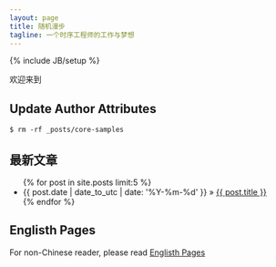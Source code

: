 ```yaml
---
layout: page
title: 随机漫步
tagline: 一个时序工程师的工作与梦想
---
```

{% include JB/setup %}

欢迎来到

## Update Author Attributes

    $ rm -rf _posts/core-samples

## 最新文章

<ul class="posts">
  {% for post in site.posts limit:5 %}
    <li><span>{{ post.date | date_to_utc | date: '%Y-%m-%d' }}</span> &raquo; <a href="{{ BASE_PATH }}{{ post.url }}">{{ post.title }}</a></li>
  {% endfor %}
</ul>

## Englisth Pages
For non-Chinese reader, please read [Englisth Pages](http://statiming.github.com/en)
